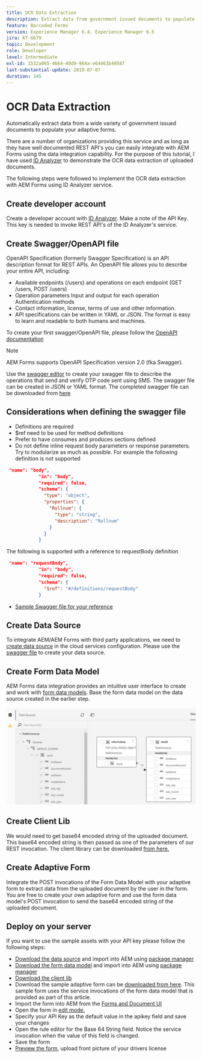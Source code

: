 ```yaml
---
title: OCR Data Extraction
description: Extract data from government issued documents to populate forms.
feature: Barcoded Forms
version: Experience Manager 6.4, Experience Manager 6.5
jira: KT-6679
topic: Development
role: Developer
level: Intermediate
exl-id: 1532a865-4664-40d9-964a-e64463b49587
last-substantial-update: 2019-07-07
duration: 145
---
```

# OCR Data Extraction

Automatically extract data from a wide variety of government issued documents to populate your adaptive forms.

There are a number of organizations providing this service and as long as they have well documented REST API's you can easily integrate with AEM Forms using the data integration capability. For the purpose of this tutorial, I have used [ID Analyzer](https://www.idanalyzer.com/) to demonstrate the OCR data extraction of uploaded documents.

The following steps were followed to implement the OCR data extraction with AEM Forms using ID Analyzer service.

## Create developer account

Create a developer account with [ID Analyzer](https://portal.idanalyzer.com/signin.html). Make a note of the API Key. This key is needed to invoke REST API's of the ID Analyzer's service.

## Create Swagger/OpenAPI file

OpenAPI Specification (formerly Swagger Specification) is an API description format for REST APIs. An OpenAPI file allows you to describe your entire API, including:

* Available endpoints (/users) and operations on each endpoint (GET /users, POST /users)
* Operation parameters Input and output for each operation
Authentication methods
* Contact information, license, terms of use and other information.
* API specifications can be written in YAML or JSON. The format is easy to learn and readable to both humans and machines.

To create your first swagger/OpenAPI file, please follow the [OpenAPI documentation](https://swagger.io/docs/specification/2-0/basic-structure/)

>[!NOTE] 
> AEM Forms supports OpenAPI Specification version 2.0 (fka Swagger).

Use the [swagger editor](https://editor.swagger.io/) to create your swagger file to describe the operations that send and verify OTP code sent using SMS. The swagger file can be created in JSON or YAML format. The completed swagger file can be downloaded from [here](assets/drivers-license-swagger.zip)

## Considerations when defining the swagger file

* Definitions are required
* $ref need to be used for method definitions
* Prefer to have consumes and produces sections defined
* Do not define inline request body parameters or response parameters. Try to modularize as much as possible. For example the following definition is not supported

``` json
 "name": "body",
            "in": "body",
            "required": false,
            "schema": {
              "type": "object",
              "properties": {
                "Rollnum": {
                  "type": "string",
                  "description": "Rollnum"
                }
              }
            }
```

The following is supported with a reference to requestBody definition

```json
 "name": "requestBody",
            "in": "body",
            "required": false,
            "schema": {
              "$ref": "#/definitions/requestBody"
            }

```

* [Sample Swagger file for your reference](assets/sample-swagger.json)

## Create Data Source

To integrate AEM/AEM Forms with third party applications, we need to [create data source](https://experienceleague.adobe.com/docs/experience-manager-learn/forms/ic-web-channel-tutorial/parttwo.html) in the cloud services configuration. Please use the [swagger file](assets/drivers-license-swagger.zip) to create your data source.

## Create Form Data Model

AEM Forms data integration provides an intuitive user interface to create and work with [form data models](https://experienceleague.adobe.com/docs/experience-manager-65/forms/form-data-model/create-form-data-models.html). Base the form data model on the data source created in the earlier step.

![fdm](assets/test-dl-fdm.PNG)

## Create Client Lib

We would need to get base64 encoded string of the uploaded document. This base64 encoded string is then passed as one of the parameters of our REST invocation.
The client library can be downloaded [from here.](assets/drivers-license-client-lib.zip)

## Create Adaptive Form 

Integrate the POST invocations of the Form Data Model with your adaptive form to extract data from the uploaded document by the user in the form. You are free to create your own adaptive form and use the form data model's POST invocation to send the base64 encoded string of the uploaded document. 

## Deploy on your server

If you want to use the sample assets with your API key please follow the following steps:

* [Download the data source](assets/drivers-license-source.zip) and import into AEM using [package manager](http://localhost:4502/crx/packmgr/index.jsp)
* [Download the form data model](assets/drivers-license-fdm.zip) and import into AEM using [package manager](http://localhost:4502/crx/packmgr/index.jsp)
* [Download the client lib](assets/drivers-license-client-lib.zip)
* Download the sample adaptive form can be [downloaded from here](assets/adaptive-form-dl.zip). This sample form uses the service invocations of the form data model that is provided as part of this article.
* Import the form into AEM from the [Forms and Document UI](http://localhost:4502/aem/forms.html/content/dam/formsanddocuments)
* Open the form in [edit mode.](http://localhost:4502/editor.html/content/forms/af/driverslicenseandpassport.html)
* Specify your API Key as the default value in the apikey field and save your changes
* Open the rule editor for the Base 64 String field. Notice the service invocation when the value of this field is changed.
* Save the form
* [Preview the form](http://localhost:4502/content/dam/formsanddocuments/driverslicenseandpassport/jcr:content?wcmmode=disabled), upload front picture of your drivers license
